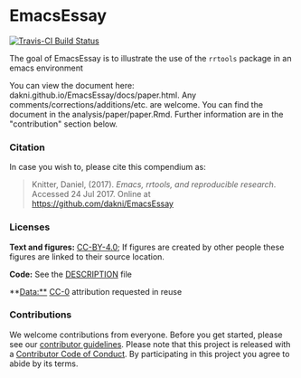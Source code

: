 <!-- README.md is generated from README.Rmd. Please edit that file -->
EmacsEssay
==========

[![Travis-CI Build Status](https:/travis-ci.org/dakni/emacsessay/.svg?branch=master)](https:/travis-ci.org/dakni/emacsessay/)

The goal of EmacsEssay is to illustrate the use of the `rrtools` package in an emacs environment

You can view the document here: dakni.github.io/EmacsEssay/docs/paper.html. Any comments/corrections/additions/etc. are welcome. You can find the document in the analysis/paper/paper.Rmd. Further information are in the "contribution" section below.

### Citation

In case you wish to, please cite this compendium as:

> Knitter, Daniel, (2017). *Emacs, rrtools, and reproducible research*. Accessed 24 Jul 2017. Online at <https://github.com/dakni/EmacsEssay>

### Licenses

**Text and figures:** [CC-BY-4.0](http://creativecommons.org/licenses/by/4.0/); If figures are created by other people these figures are linked to their source location.

**Code:** See the [DESCRIPTION](DESCRIPTION) file

\*\*<Data:**> [CC-0](http://creativecommons.org/publicdomain/zero/1.0/) attribution requested in reuse

### Contributions

We welcome contributions from everyone. Before you get started, please see our [contributor guidelines](CONTRIBUTING.md). Please note that this project is released with a [Contributor Code of Conduct](CONDUCT.md). By participating in this project you agree to abide by its terms.
